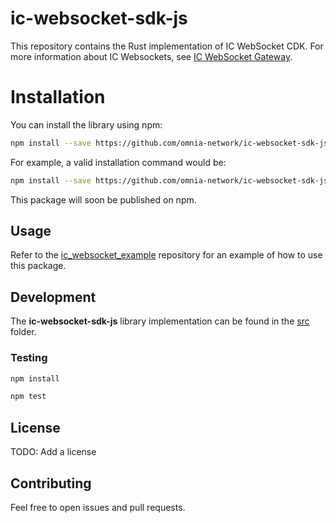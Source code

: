# ic-websocket-sdk-js

This repository contains the Rust implementation of IC WebSocket CDK. For more information about IC Websockets, see [IC WebSocket Gateway](https://github.com/omnia-network/ic-websocket-gateway).

# Installation

You can install the library using npm:

```bash
npm install --save https://github.com/omnia-network/ic-websocket-sdk-js.git#<last-commit-on-this-repo>
```

For example, a valid installation command would be:

```bash
npm install --save https://github.com/omnia-network/ic-websocket-sdk-js.git#835995b61c04f9b54ac691b1c9abb5a745bd35fc
```

This package will soon be published on npm.

## Usage

Refer to the [ic_websocket_example](https://github.com/omnia-network/ic_websocket_example) repository for an example of how to use this package.

## Development

The **ic-websocket-sdk-js** library implementation can be found in the [src](./src/) folder.

### Testing

```bash
npm install

npm test
```

## License

TODO: Add a license

## Contributing

Feel free to open issues and pull requests.
